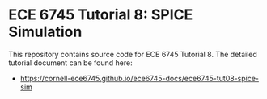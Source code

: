 
ECE 6745 Tutorial 8: SPICE Simulation
==========================================================================

This repository contains source code for ECE 6745 Tutorial 8. The
detailed tutorial document can be found here:

 - https://cornell-ece6745.github.io/ece6745-docs/ece6745-tut08-spice-sim


